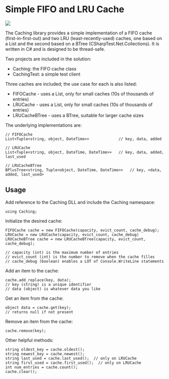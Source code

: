 # Simple FIFO and LRU Cache

[![][nuget-img]][nuget]

[nuget]:     https://www.nuget.org/packages/Caching.dll/
[nuget-img]: https://badge.fury.io/nu/Object.svg

The Caching library provides a simple implementation of a FIFO cache (first-in-first-out) and two LRU (least-recently-used) caches, one based on a List and the second based on a BTree (CSharpTest.Net.Collections).  It is written in C# and is designed to be thread-safe.

Two projects are included in the solution:

- Caching: the FIFO cache class
- CachingTest: a simple test client

Three caches are included; the use case for each is also listed:

- FIFOCache - uses a List<Tuple>, only for small caches (10s of thousands of entries)
- LRUCache - uses a List<Tuple>, only for small caches (10s of thousands of entries)
- LRUCacheBTree - uses a BTree, suitable for larger cache sizes

The underlying implementations are:
```
// FIFOCache
List<Tuple<string, object, DateTime>>             // key, data, added

// LRUCache
List<Tuple<string, object, DateTime, DateTime>>   // key, data, added, last_used

// LRUCacheBTree
BPlusTree<string, Tuple<object, DateTime, DateTime>>   // key, <data, added, last_used>
```

## Usage

Add reference to the Caching DLL and include the Caching namespace:
```
using Caching;
```

Initialize the desired cache:
```
FIFOCache cache = new FIFOCache(capacity, evict_count, cache_debug);
LRUCache = new LRUCache(capacity, evict_count, cache_debug)
LRUCacheBTree cache = new LRUCacheBTree(capacity, evict_count, cache_debug);

// capacity (int) is the maximum number of entries
// evict_count (int) is the number to remove when the cache filles
// cache_debug (boolean) enables a LOT of Console.WriteLine statements
```

Add an item to the cache:
```
cache.add_replace(key, data);
// key (string) is a unique identifier
// data (object) is whatever data you like
```

Get an item from the cache:
```
object data = cache.get(key);
// returns null if not present
```

Remove an item from the cache:
```
cache.remove(key);
```

Other helpful methods:
```
string oldest_key = cache.oldest();
string newest_key = cache.newest();
string last_used = cache.last_used();  // only on LRUCache
string first_used = cache.first_used();  // only on LRUCache
int num_entries = cache.count();
cache.clear();
```

